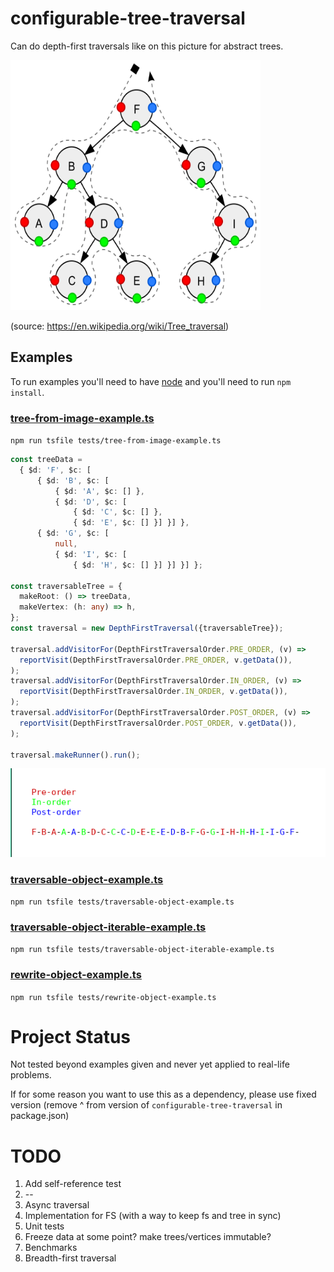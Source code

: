 # configurable-tree-traversal

Can do depth-first traversals like on this picture for abstract trees.

<img src="./Sorted_binary_tree_ALL_RGB.svg.png" width="400" height="400" />

(source: https://en.wikipedia.org/wiki/Tree_traversal)

## Examples

To run examples you'll need to have [node](https://nodejs.org/en/download/) and you'll need to run `npm install`.

### [tree-from-image-example.ts](./tests/tree-from-image-example.ts) 

`npm run tsfile tests/tree-from-image-example.ts`

```typescript
const treeData =
  { $d: 'F', $c: [
      { $d: 'B', $c: [
          { $d: 'A', $c: [] },
          { $d: 'D', $c: [
              { $d: 'C', $c: [] },
              { $d: 'E', $c: [] }] }] },
      { $d: 'G', $c: [
          null,
          { $d: 'I', $c: [
              { $d: 'H', $c: [] }] }] }] };

const traversableTree = {
  makeRoot: () => treeData,
  makeVertex: (h: any) => h,
};
const traversal = new DepthFirstTraversal({traversableTree});

traversal.addVisitorFor(DepthFirstTraversalOrder.PRE_ORDER, (v) =>
  reportVisit(DepthFirstTraversalOrder.PRE_ORDER, v.getData()),
);
traversal.addVisitorFor(DepthFirstTraversalOrder.IN_ORDER, (v) =>
  reportVisit(DepthFirstTraversalOrder.IN_ORDER, v.getData()),
);
traversal.addVisitorFor(DepthFirstTraversalOrder.POST_ORDER, (v) =>
  reportVisit(DepthFirstTraversalOrder.POST_ORDER, v.getData()),
);

traversal.makeRunner().run();
```

![Stdout of tree-from-image-example.ts](./tree-from-image-example-result.png)

### [traversable-object-example.ts](./tests/traversable-object-example.ts) 

`npm run tsfile tests/traversable-object-example.ts`

### [traversable-object-iterable-example.ts](./tests/traversable-object-iterable-example.ts) 

`npm run tsfile tests/traversable-object-iterable-example.ts`

### [rewrite-object-example.ts](./tests/rewrite-object-example.ts) 

`npm run tsfile tests/rewrite-object-example.ts`

# Project Status

Not tested beyond examples given and never yet applied to real-life problems.

If for some reason you want to use this as a dependency, please use fixed version (remove ^ from version
of `configurable-tree-traversal` in package.json)

# TODO

1. Add self-reference test
2. --
3. Async traversal
4. Implementation for FS (with a way to keep fs and tree in sync)
5. Unit tests
6. Freeze data at some point? make trees/vertices immutable?
7. Benchmarks
8. Breadth-first traversal
